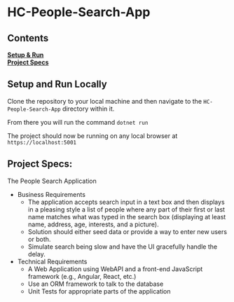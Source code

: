 # HC-People-Search-App

## Contents
**[Setup & Run](#setup-and-run-locally)**<br>
**[Project Specs](#project-specs)**<br>
  
## Setup and Run Locally

Clone the repository to your local machine and then navigate to the `HC-People-Search-App` directory within it.

From there you will run the command `dotnet run`

The project should now be running on any local browser at `https://localhost:5001`

## Project Specs:

The People Search Application  
 
* Business Requirements
  * The application accepts search input in a text box and then displays in a pleasing style a list of people where any part of their first or last name matches what was typed in the search box (displaying at least name, address, age, interests, and a picture).
  * Solution should either seed data or provide a way to enter new users or both.
  * Simulate search being slow and have the UI gracefully handle the delay.  
* Technical Requirements
  * A Web Application using WebAPI and a front-end JavaScript framework (e.g., Angular, React, etc.)
  *  Use an ORM framework to talk to the database
  *  Unit Tests for appropriate parts of the application   
